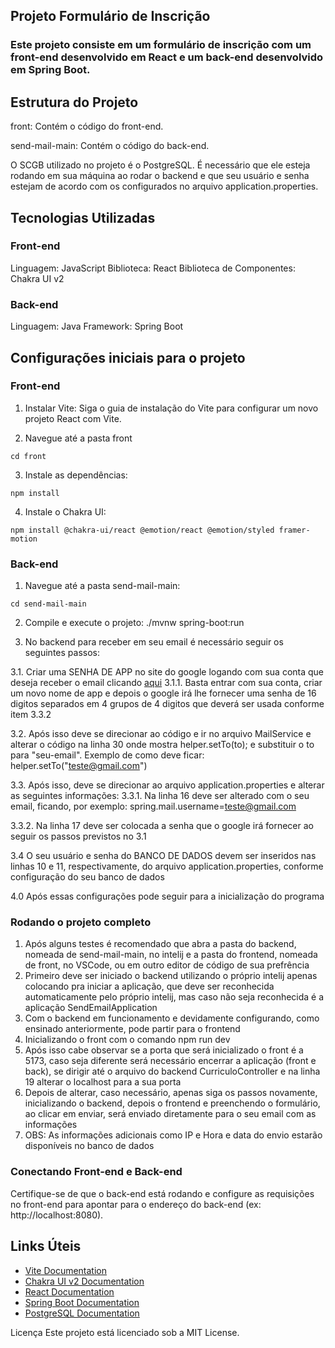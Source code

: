 ## Projeto Formulário de Inscrição

### Este projeto consiste em um formulário de inscrição com um front-end desenvolvido em React e um back-end desenvolvido em Spring Boot.

## Estrutura do Projeto

front: Contém o código do front-end.

send-mail-main: Contém o código do back-end.

O SCGB utilizado no projeto é o PostgreSQL. É necessário que ele esteja rodando em sua máquina ao rodar o backend e que seu usuário e senha estejam de acordo com os configurados no arquivo application.properties.

## Tecnologias Utilizadas

### Front-end

Linguagem: JavaScript
Biblioteca: React
Biblioteca de Componentes: Chakra UI v2

### Back-end

Linguagem: Java
Framework: Spring Boot

## Configurações iniciais para o projeto

### Front-end

1. Instalar Vite: Siga o guia de instalação do Vite para configurar um novo projeto React com Vite.

2. Navegue até a pasta front

```
cd front
```

3. Instale as dependências:

```
npm install
```

4. Instale o Chakra UI:

```
npm install @chakra-ui/react @emotion/react @emotion/styled framer-motion
```

### Back-end

1. Navegue até a pasta send-mail-main:

```
cd send-mail-main
```

2. Compile e execute o projeto:
   ./mvnw spring-boot:run

3. No backend para receber em seu email é necessário seguir os seguintes passos:

3.1. Criar uma SENHA DE APP no site do google logando com sua conta que deseja receber o email clicando [aqui](https://myaccount.google.com/apppasswords)
3.1.1. Basta entrar com sua conta, criar um novo nome de app e depois o google irá lhe fornecer uma senha de 16 digitos separados em 4 grupos de 4 digitos que deverá ser usada conforme item 3.3.2

3.2. Após isso deve se direcionar ao código e ir no arquivo MailService e alterar o código na linha 30 onde mostra helper.setTo(to); e substituir o to para "seu-email". Exemplo de como deve ficar: helper.setTo("teste@gmail.com")

3.3. Após isso, deve se direcionar ao arquivo application.properties e alterar as seguintes informações:
3.3.1. Na linha 16 deve ser alterado com o seu email, ficando, por exemplo: spring.mail.username=teste@gmail.com

3.3.2. Na linha 17 deve ser colocada a senha que o google irá fornecer ao seguir os passos previstos no 3.1

3.4 O seu usuário e senha do BANCO DE DADOS devem ser inseridos nas linhas 10 e 11, respectivamente, do arquivo application.properties, conforme configuração do seu banco de dados

4.0 Após essas configurações pode seguir para a inicialização do programa

### Rodando o projeto completo

1. Após alguns testes é recomendado que abra a pasta do backend, nomeada de send-mail-main, no intelij e a pasta do frontend, nomeada de front, no VSCode, ou em outro editor de código de sua prefrência
2. Primeiro deve ser iniciado o backend utilizando o próprio intelij apenas colocando pra iniciar a aplicação, que deve ser reconhecida automaticamente pelo próprio intelij, mas caso não seja reconhecida é a aplicação SendEmailApplication
3. Com o backend em funcionamento e devidamente configurando, como ensinado anteriormente, pode partir para o frontend
4. Inicializando o front com o comando npm run dev
5. Após isso cabe observar se a porta que será inicializado o front é a 5173, caso seja diferente será necessário encerrar a aplicação (front e back), se dirigir até o arquivo do backend CurriculoController e na linha 19 alterar o localhost para a sua porta
6. Depois de alterar, caso necessário, apenas siga os passos novamente, inicializando o backend, depois o frontend e preenchendo o formulário, ao clicar em enviar, será enviado diretamente para o seu email com as informações
7. OBS: As informações adicionais como IP e Hora e data do envio estarão disponíveis no banco de dados

### Conectando Front-end e Back-end

Certifique-se de que o back-end está rodando e configure as requisições no front-end para apontar para o endereço do back-end (ex: http://localhost:8080).

## Links Úteis

- [Vite Documentation](https://vitejs.dev/guide/)
- [Chakra UI v2 Documentation](https://v2.chakra-ui.com/docs/components/modal/usage)
- [React Documentation](https://reactjs.org/docs/getting-started.html)
- [Spring Boot Documentation](https://spring.io/projects/spring-boot)
- [PostgreSQL Documentation](https://www.postgresql.org/docs/)

Licença Este projeto está licenciado sob a MIT License.
